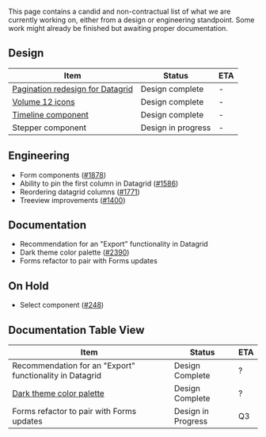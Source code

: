 This page contains a candid and non-contractual list of what we are currently working on,
either from a design or engineering standpoint. Some work might already be finished
but awaiting proper documentation.

## Design
Item|Status|ETA
----|----|----
[Pagination redesign for Datagrid](https://github.com/vmware/clarity/issues/1384)|Design complete|-
[Volume 12 icons](https://github.com/vmware/clarity/issues/2222)|Design complete|-
[Timeline component](https://github.com/vmware/clarity/issues/1633)|Design complete|-
Stepper component|Design in progress|-

## Engineering

* Form components ([#1878](https://github.com/vmware/clarity/issues/1878))
* Ability to pin the first column in Datagrid ([#1586](https://github.com/vmware/clarity/issues/1586))
* Reordering datagrid columns ([#1771](https://github.com/vmware/clarity/issues/1771))
* Treeview improvements ([#1400](https://github.com/vmware/clarity/issues/1400))

## Documentation

* Recommendation for an "Export" functionality in Datagrid
* Dark theme color palette ([#2390](https://github.com/vmware/clarity/issues/2390))
* Forms refactor to pair with Forms updates

## On Hold

* Select component ([#248](https://github.com/vmware/clarity/issues/248))

## Documentation Table View
Item | Status | ETA
---- | ---- | ----
Recommendation for an "Export" functionality in Datagrid | Design Complete | ?
[Dark theme color palette](https://github.com/vmware/clarity/issues/2390) | Design Complete | ?
Forms refactor to pair with Forms updates | Design in Progress | Q3

